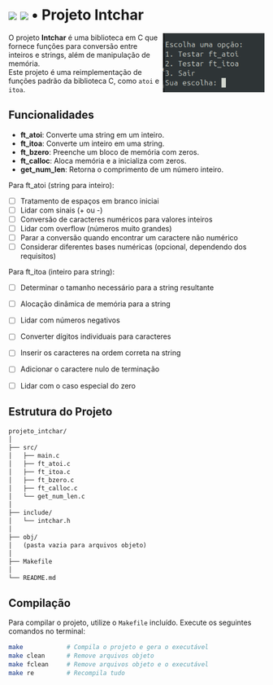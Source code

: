 # <a href="#" style="pointer-events: none;"> <img src="https://img.shields.io/badge/status-finished-success?color=%2312bab9&style=flat-square"/></a> <a href="https://github.com/AdaoG0n" style="pointer-events: none;"> <img src="https://img.shields.io/badge/Follow-me?color=%2312bab9&style=flat-square"/></a> • Projeto Intchar
<a href="#" style="pointer-events: none;">
<img align="right" src="./assets/intchar.png" width="200"/>
</a>

O projeto **Intchar** é uma biblioteca em C que fornece funções para conversão entre inteiros e strings, além de manipulação de memória.<br/>
Este projeto é uma reimplementação de funções padrão da biblioteca C, como `atoi` e `itoa`.</br>

## Funcionalidades

- **ft_atoi**: Converte uma string em um inteiro.
- **ft_itoa**: Converte um inteiro em uma string.
- **ft_bzero**: Preenche um bloco de memória com zeros.
- **ft_calloc**: Aloca memória e a inicializa com zeros.
- **get_num_len**: Retorna o comprimento de um número inteiro.

Para ft_atoi (string para inteiro):

- [ ] Tratamento de espaços em branco iniciai
- [ ] Lidar com sinais (+ ou -)
- [ ] Conversão de caracteres numéricos para valores inteiros
- [ ] Lidar com overflow (números muito grandes)
- [ ] Parar a conversão quando encontrar um caractere não numérico
- [ ] Considerar diferentes bases numéricas (opcional, dependendo dos requisitos)

Para ft_itoa (inteiro para string):

- [ ] Determinar o tamanho necessário para a string resultante
- [ ] Alocação dinâmica de memória para a string
- [ ] Lidar com números negativos
- [ ] Converter dígitos individuais para caracteres
- [ ] Inserir os caracteres na ordem correta na string
- [ ] Adicionar o caractere nulo de terminação
- [ ] Lidar com o caso especial do zero


## Estrutura do Projeto
```
projeto_intchar/
│
├── src/
│   ├── main.c
│   ├── ft_atoi.c
│   ├── ft_itoa.c
│   ├── ft_bzero.c
│   ├── ft_calloc.c
│   └── get_num_len.c
│	
├── include/
│   └── intchar.h
│
├── obj/
│   (pasta vazia para arquivos objeto)
│
├── Makefile
│
└── README.md
```


## Compilação

Para compilar o projeto, utilize o `Makefile` incluído. Execute os seguintes comandos no terminal:

```bash
make            # Compila o projeto e gera o executável
make clean      # Remove arquivos objeto
make fclean     # Remove arquivos objeto e o executável
make re         # Recompila tudo
